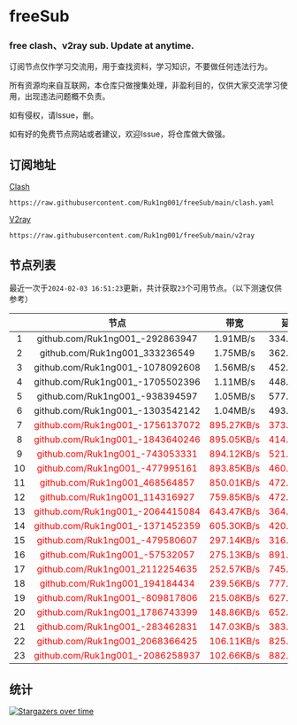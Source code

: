 # freeSub
### free clash、v2ray sub. Update at anytime.

订阅节点仅作学习交流用，用于查找资料，学习知识，不要做任何违法行为。

所有资源均来自互联网，本仓库只做搜集处理，非盈利目的，仅供大家交流学习使用，出现违法问题概不负责。

如有侵权，请Issue，删。

如有好的免费节点网站或者建议，欢迎Issue，将仓库做大做强。

## 订阅地址
[Clash](https://raw.githubusercontent.com/Ruk1ng001/freeSub/main/clash.yaml)
```
https://raw.githubusercontent.com/Ruk1ng001/freeSub/main/clash.yaml
```
[V2ray](https://raw.githubusercontent.com/Ruk1ng001/freeSub/main/v2ray)
```
https://raw.githubusercontent.com/Ruk1ng001/freeSub/main/v2ray
```

## 节点列表

最近一次于`2024-02-03 16:51:23`更新，共计获取`23`个可用节点。（以下测速仅供参考）

|  | 节点 | 带宽 | 延迟 |
|:-:|:--:|:--:|:--:|
 | 1 | github.com/Ruk1ng001_-292863947 | 1.91MB/s | 334.00ms |
 | 2 | github.com/Ruk1ng001_333236549 | 1.75MB/s | 362.00ms |
 | 3 | github.com/Ruk1ng001_-1078092608 | 1.56MB/s | 452.00ms |
 | 4 | github.com/Ruk1ng001_-1705502396 | 1.11MB/s | 448.00ms |
 | 5 | github.com/Ruk1ng001_-938394597 | 1.05MB/s | 577.00ms |
 | 6 | github.com/Ruk1ng001_-1303542142 | 1.04MB/s | 493.00ms |
 | 7 | <font color=red>github.com/Ruk1ng001_-1756137072</font> | <font color=red>895.27KB/s</font> | <font color=red>373.00ms</font> |
 | 8 | <font color=red>github.com/Ruk1ng001_-1843640246</font> | <font color=red>895.05KB/s</font> | <font color=red>414.00ms</font> |
 | 9 | <font color=red>github.com/Ruk1ng001_-743053331</font> | <font color=red>894.12KB/s</font> | <font color=red>521.00ms</font> |
 | 10 | <font color=red>github.com/Ruk1ng001_-477995161</font> | <font color=red>893.85KB/s</font> | <font color=red>460.00ms</font> |
 | 11 | <font color=red>github.com/Ruk1ng001_468564857</font> | <font color=red>850.01KB/s</font> | <font color=red>472.00ms</font> |
 | 12 | <font color=red>github.com/Ruk1ng001_114316927</font> | <font color=red>759.85KB/s</font> | <font color=red>472.00ms</font> |
 | 13 | <font color=red>github.com/Ruk1ng001_-2064415084</font> | <font color=red>643.47KB/s</font> | <font color=red>364.00ms</font> |
 | 14 | <font color=red>github.com/Ruk1ng001_-1371452359</font> | <font color=red>605.30KB/s</font> | <font color=red>420.00ms</font> |
 | 15 | <font color=red>github.com/Ruk1ng001_-479580607</font> | <font color=red>297.14KB/s</font> | <font color=red>316.00ms</font> |
 | 16 | <font color=red>github.com/Ruk1ng001_-57532057</font> | <font color=red>275.13KB/s</font> | <font color=red>891.00ms</font> |
 | 17 | <font color=red>github.com/Ruk1ng001_2112254635</font> | <font color=red>252.57KB/s</font> | <font color=red>745.00ms</font> |
 | 18 | <font color=red>github.com/Ruk1ng001_194184434</font> | <font color=red>239.56KB/s</font> | <font color=red>777.00ms</font> |
 | 19 | <font color=red>github.com/Ruk1ng001_-809817806</font> | <font color=red>215.08KB/s</font> | <font color=red>627.00ms</font> |
 | 20 | <font color=red>github.com/Ruk1ng001_1786743399</font> | <font color=red>148.86KB/s</font> | <font color=red>652.00ms</font> |
 | 21 | <font color=red>github.com/Ruk1ng001_-283462831</font> | <font color=red>147.03KB/s</font> | <font color=red>383.00ms</font> |
 | 22 | <font color=red>github.com/Ruk1ng001_2068366425</font> | <font color=red>106.11KB/s</font> | <font color=red>825.00ms</font> |
 | 23 | <font color=red>github.com/Ruk1ng001_-2086258937</font> | <font color=red>102.66KB/s</font> | <font color=red>882.00ms</font> |


## 统计

[![Stargazers over time](https://starchart.cc/Ruk1ng001/freeSub.svg)](https://starchart.cc/Ruk1ng001/freeSub)